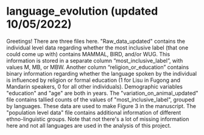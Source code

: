 # language_evolution (updated 10/05/2022)
Greetings! There are three files here. "Raw_data_updated" contains the individual level data regarding whether the most inclusive label (that one could come up with) contains MAMMAL, BIRD, and/or WUG. This information is stored in a separate column “most_inclusive_label”, with values M, MB, or MBW. Another column “religion_or_education” contains binary information regarding whether the language spoken by the individual is influenced by religion or formal education (1 for Lisu in Fugong and Mandarin speakers, 0 for all other individuals). Demographic variables "education" and "age" are both in years. 
The "variation_on_animal_updated" file contains tallied counts of the values of "most_inclusive_label", grouped by languages. These data are used to make Figure 3 in the manuscript.
The "population level data" file contains additional information of different ethno-linguistic groups. Note that not there's a lot of missing information here and not all languages are used in the analysis of this project.
